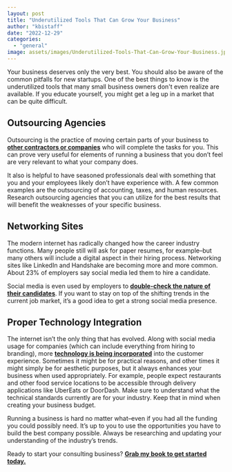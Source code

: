 ```yaml
---
layout: post
title: "Underutilized Tools That Can Grow Your Business"
author: "kbistaff"
date: "2022-12-29"
categories: 
  - "general"
image: assets/images/Underutilized-Tools-That-Can-Grow-Your-Business.jpg
---
```


Your business deserves only the very best. You should also be aware of the common pitfalls for new startups. One of the best things to know is the underutilized tools that many small business owners don't even realize are available. If you educate yourself, you might get a leg up in a market that can be quite difficult.

## **Outsourcing Agencies**

Outsourcing is the practice of moving certain parts of your business to [**other contractors or companies**](https://www.outsourceaccelerator.com/articles/how-to-choose-outsourcing-companies/) who will complete the tasks for you. This can prove very useful for elements of running a business that you don’t feel are very relevant to what your company does. 

It also is helpful to have seasoned professionals deal with something that you and your employees likely don’t have experience with. A few common examples are the outsourcing of accounting, taxes, and human resources. Research outsourcing agencies that you can utilize for the best results that will benefit the weaknesses of your specific business.

## **Networking Sites**

The modern internet has radically changed how the career industry functions. Many people still will ask for paper resumes, for example–but many others will include a digital aspect in their hiring process. Networking sites like LinkedIn and Handshake are becoming more and more common. About 23% of employers say social media led them to hire a candidate. 

Social media is even used by employers to [**double-check the nature of their candidates**](https://olytac.com/social-media-and-personal-privacy-part-1/). If you want to stay on top of the shifting trends in the current job market, it’s a good idea to get a strong social media presence. 

## **Proper Technology Integration**

The internet isn’t the only thing that has evolved. Along with social media usage for companies (which can include everything from hiring to branding), more [**technology is being incorporated**](https://newtohr.com/how-to-smoothly-integrate-new-processes-and-technology-into-your-business/) into the customer experience. Sometimes it might be for practical reasons, and other times it might simply be for aesthetic purposes, but it always enhances your business when used appropriately. For example, people expect restaurants and other food service locations to be accessible through delivery applications like UberEats or DoorDash. Make sure to understand what the technical standards currently are for your industry. Keep that in mind when creating your business budget.

Running a business is hard no matter what–even if you had all the funding you could possibly need. It’s up to you to use the opportunities you have to build the best company possible. Always be researching and updating your understanding of the industry’s trends. 

Ready to start your consulting business? [**Grab my book to get started today.**](https://ebook.katebagoy.com/lto)
